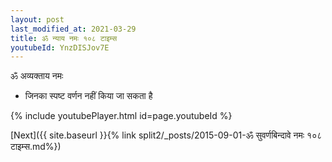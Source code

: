 ```yaml
---
layout: post
last_modified_at: 2021-03-29
title: ॐ न्याय नमः १०८ टाइम्स
youtubeId: YnzDISJov7E
---
```

 
 
 ॐ अव्यक्ताय नमः  
 
 -  जिनका स्पष्ट वर्णन नहीं किया जा सकता है 
 
  
 
  
 
 
 
 
 
 


{% include youtubePlayer.html id=page.youtubeId %}
 
[Next]({{ site.baseurl }}{% link  split2/_posts/2015-09-01-ॐ सुवर्णबिन्दावे नमः  १०८ टाइम्स.md%})
 
